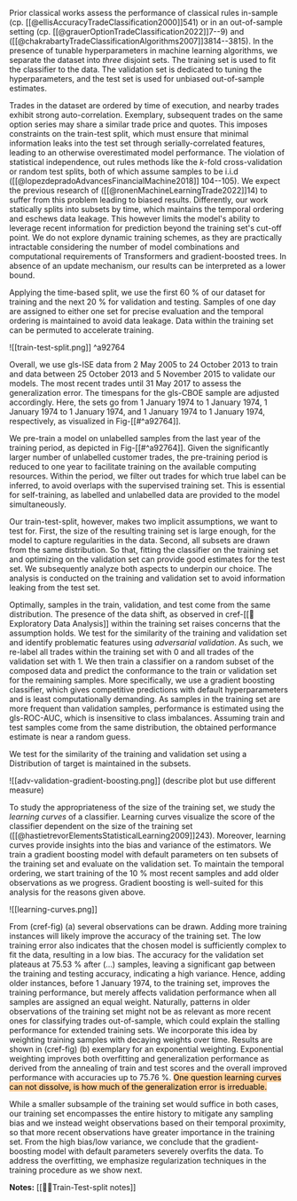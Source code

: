 Prior classical works assess the performance of classical rules in-sample (cp. [[@ellisAccuracyTradeClassification2000]]541) or in an out-of-sample setting (cp. [[@grauerOptionTradeClassification2022]]7--9) and ([[@chakrabartyTradeClassificationAlgorithms2007]]3814--3815).  In the presence of tunable hyperparameters in machine learning algorithms, we separate the dataset into *three* disjoint sets. The training set is used to fit the classifier to the data. The validation set is dedicated to tuning the hyperparameters, and the test set is used for unbiased out-of-sample estimates. 

Trades in the dataset are ordered by time of execution, and nearby trades exhibit strong auto-correlation. Exemplary, subsequent trades on the same option series may share a similar trade price and quotes. This imposes constraints on the train-test split, which must ensure that minimal information leaks into the test set through serially-correlated features, leading to an otherwise overestimated model performance. The violation of statistical independence, out rules methods like the $k$-fold cross-validation or random test splits, both of which assume samples to be i.i.d ([[@lopezdepradoAdvancesFinancialMachine2018]] 104--105). We expect the previous research of ([[@ronenMachineLearningTrade2022]]14) to suffer from this problem leading to biased results. Differently, our work statically splits into subsets by time, which maintains the temporal ordering and eschews data leakage. This however limits the model's ability to leverage recent information for prediction beyond the training set's cut-off point. We do not explore dynamic training schemes, as they are practically intractable considering the number of model combinations and computational requirements of Transformers and gradient-boosted trees. In absence of an update mechanism, our results can be interpreted as a lower bound.

Applying the time-based split, we use the first 60 % of our dataset for training and the next 20 % for validation and testing. Samples of one day are assigned to either one set for precise evaluation and the temporal ordering is maintained to avoid data leakage. Data within the training set can be permuted to accelerate training.

![[train-test-split.png]] ^a92764 

Overall,  we use gls-ISE data from 2 May 2005 to 24 October 2013 to train and data between 25 October 2013 and 5 November 2015 to validate our models. The most recent trades until 31 May 2017 to assess the generalization error. The timespans for the gls-CBOE sample are adjusted accordingly. Here, the sets go from 1 January 1974 to 1 January 1974, 1 January 1974 to 1 January 1974, and 1 January 1974 to 1 January 1974, respectively, as visualized in Fig-[[#^a92764]].

We pre-train a model on unlabelled samples from the last year of the training period, as depicted in Fig-[[#^a92764]]. Given the significantly larger number of unlabelled customer trades, the pre-training period is reduced to one year to facilitate training on the available computing resources. Within the period, we filter out trades for which true label can be inferred, to avoid overlaps with the supervised training set. This is essential for self-training, as labelled and unlabelled data are provided to the model simultaneously. 

Our train-test-split, however, makes two implicit assumptions, we want to test for. First, the size of the resulting training set is large enough, for the model to capture regularities in the data. Second, all subsets are drawn from the same distribution. So that, fitting the classifier on the training set and optimizing on the validation set can provide good estimates for the test set.  We subsequently analyze both aspects to underpin our choice. The analysis is conducted on the training and validation set to avoid information leaking from the test set.

Optimally, samples in the train, validation, and test come from the same distribution. The presence of the data shift, as observed in cref-[[🚏Exploratory Data Analysis]] within the training set raises concerns that the assumption holds. We test for the similarity of the training and validation set and identify problematic features using *adversarial validation*. As such, we re-label all trades within the training set with 0 and all trades of the validation set with 1. We then train a classifier on a random subset of the composed data and predict the conformance to the train or validation set for the remaining samples. More specifically, we use a gradient boosting classifier, which gives competitive predictions with default hyperparameters and is least computationally demanding. As samples in the training set are more frequent than validation samples, performance is estimated using the gls-ROC-AUC, which is insensitive to class imbalances. Assuming train and test samples come from the same distribution, the obtained performance estimate is near a random guess.

We test for the similarity of the training and validation set using a 
Distribution of target is maintained in the subsets.


![[adv-validation-gradient-boosting.png]]
(describe plot but use different measure)

To study the appropriateness of the size of the training set, we study the *learning curves* of a classifier. Learning curves visualize the score of the classifier dependent on the size of the training set ([[@hastietrevorElementsStatisticalLearning2009]]243).  Moreover, learning curves provide insights into the bias and variance of the estimators. We train a gradient boosting model with default parameters on ten subsets of the training set and evaluate on the validation set. To maintain the temporal ordering, we start training of the 10 % most recent samples and add older observations as we progress. Gradient boosting is well-suited for this analysis for the reasons given above. 

![[learning-curves.png]]

From (cref-fig) (a) several observations can be drawn. Adding more training instances will likely improve the accuracy of the training set. The low training error also indicates that the chosen model is sufficiently complex to fit the data, resulting in a low bias. The accuracy for the validation set plateaus at 75.53 % after (...) samples, leaving a significant gap between the training and testing accuracy, indicating a high variance. Hence, adding older instances, before 1 January 1974, to the training set, improves the training performance, but merely affects validation performance when all samples are assigned an equal weight. Naturally, patterns in older observations of the training set might not be as relevant as more recent ones for classifying trades out-of-sample, which could explain the stalling performance for extended training sets. We incorporate this idea by weighting training samples with decaying weights over time. Results are shown in (cref-fig) (b) exemplary for an exponential weighting. Exponential weighting improves both overfitting and generalization performance as derived from the annealing of train and test scores and the overall improved performance with accuracies up to 75.76 %. <mark style="background: #FFB86CA6;">One question learning curves can not dissolve, is how much of the generalization error is irreduable.</mark>

While a smaller subsample of the training set would suffice in both cases, our training set encompasses the entire history to mitigate any sampling bias and we instead weight observations based on their temporal proximity, so that more recent observations have greater importance in the training set. From the high bias/low variance, we conclude that the gradient-boosting model with default parameters severely overfits the data. To address the overfitting, we emphasize regularization techniques in the training procedure as we show next. 

**Notes:**
[[👨‍🍳Train-Test-split notes]]

